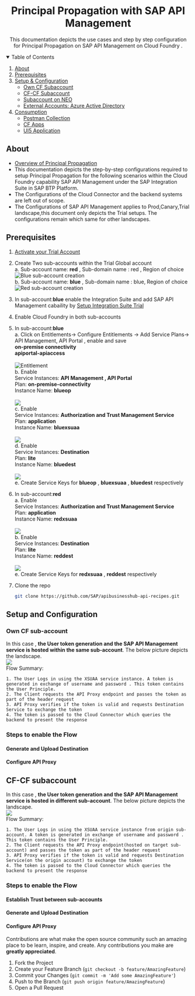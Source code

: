 
<p align="center">
  <h1 align="center">Principal Propagation with SAP API Management</h1>
  <p align="center">
    This documentation depicts the use cases and step by step configuration for Principal Propagation on SAP API Management on Cloud Foundry . 
    <br />
  </p>
</p>

<!-- TABLE OF CONTENTS -->
<details open="open">
  <summary>Table of Contents</summary>
  <ol>
    <li>
      <a href="#about">About</a>
    </li>
    <li>
      <a href="#Prerequisites">Prerequisites</a>
    </li>
    <li>
      <a href="#getting-started">Setup & Configuration</a>
      <ul>
        <li><a href="#Prerequisites">Own CF Subaccount</a></li>
        <li><a href="#installation">CF-CF Subaccount</a></li>
        <li><a href="#installation">Subaccount on NEO</a></li>
        <li><a href="#installation">External Accounts: Azure Active Directory</a></li>
      </ul>
    </li>
     <li>
      <a href="#consumption">Consumption</a>
        <ul>
        <li><a href="#installation">Postman Collection</a></li>
        <li><a href="#prerequisites">CF Apps</a></li>
        <li><a href="#installation">UI5 Application</a></li>
      </ul>
    </li>
  </ol>
</details>



<!-- ABOUT -->
## About

* [Overview of Principal Propagation ](https://help.sap.com/viewer/cca91383641e40ffbe03bdc78f00f681/Cloud/en-US/e2cbb48def4342048362039cc157b12e.html)
* This documentation depicts the step-by-step configurations required to setup Principal Propagation for the following scenarios within the Cloud Foundry capability SAP API Management under the SAP Integration Suite in SAP BTP Platform.
* The Configurations of the Cloud Connector and the backend systems are left out of scope.
* The Configurations of SAP API Management applies to Prod,Canary,Trial landscape,this document only depicts the Trial setups. The configurations remain which same for other landscapes. 


<!-- GETTING STARTED -->
## Prerequisites

1. [Activate your Trial Account](https://developers.sap.com/tutorials/hcp-create-trial-account.html)
2. Create Two sub-accounts within the Trial Global account </br>
  a. Sub-account name: **red** , Sub-domain name : red , Region of choice </br>
  ![Blue sub-account creation](./images/red_creation.png)</br>
  b. Sub-account name: **blue** , Sub-domain name : blue, Region of choice </br>
  ![Red sub-account creation](./images/blue_creation.png)</br>

3. In sub-account:**blue** enable the Integration Suite and add SAP API Management cabaility by [Setup Integration Suite Trial](https://developers.sap.com/tutorials/cp-starter-isuite-onboard-subscribe.html)
4. Enable Cloud Foundry in both sub-accounts </br>
5. In sub-account:**blue** </br>
  a. Click on Entitlements-> Configure Entitlements -> Add Service Plans-> API Management, API Portal , enable and save </br> **on-premise connectivity** </br> **apiportal-apiaccess** </br></br>
    ![Entitlement](./images/entitle_apim_plans.png)</br>
  b. Enable </br> Service Instances: **API Management , API Portal** </br> Plan: **on-premise-connectivity** </br> Instance Name: **blueop** </br></br>
    ![](images/blue_op_proxy.png)</br>
  c. Enable </br> Service Instances: **Authorization and Trust Management Service** </br> Plan: **application** </br> Instance Name: **bluexsuaa** </br></br>
    ![](images/blue_xsuaa.png)</br>
  d. Enable </br> Service Instances: **Destination** </br> Plan: **lite** </br> Instance Name: **bluedest** </br></br>
    ![](images/blue_dest.png)</br>
  e. Create Service Keys for **blueop** , **bluexsuaa** , **bluedest** respectively </br>
  
6. In sub-account:**red** </br>
  a. Enable </br> Service Instances: **Authorization and Trust Management Service** </br> Plan: **application** </br> Instance Name: **redxsuaa** </br></br>
    ![](images/red_xsuaa.png)</br>
  b. Enable </br> Service Instances: **Destination** </br> Plan: **lite** </br> Instance Name: **reddest** </br></br>
    ![](images/red_dest.png)</br>
  e. Create Service Keys for **redxsuaa** , **reddest** respectively </br>
  
7. Clone the repo
   ```sh
   git clone https://github.com/SAP/apibusinesshub-api-recipes.git
   ```

<!-- CONTRIBUTING -->
## Setup and Configuration

### Own CF sub-account

In this case , **the User token generation and the SAP API Management service is hosted within the same sub-account**. The below picture depicts the landscape. </br>
    ![](images/same_subaccount.png)</br>
    Flow Summary:
    
    1. The User Logs in using the XSUAA service instance. A token is generated in exchange of username and password . This token contains the User Principle. 
    2. The Client requests the API Proxy endpoint and passes the token as part of the header request
    3. API Proxy verifies if the token is valid and requests Destination Service to exchange the token
    4. The token is passed to the Cloud Connector which queries the backend to present the response
    
### Steps to enable the Flow
#### Generate and Upload Destination
#### Configure API Proxy

## CF-CF subaccount 
In this case , **the User token generation and the SAP API Management service is hosted in different sub-account**. The below picture depicts the landscape. </br>
    ![](images/different_subaccount.png)</br>
    Flow Summary:
    
    1. The User Logs in using the XSUAA service instance from origin sub-account. A token is generated in exchange of username and password . This token contains the User Principle. 
    2. The Client requests the API Proxy endpoint(hosted on target sub-account) and passes the token as part of the header request
    3. API Proxy verifies if the token is valid and requests Destination Service(on the origin account) to exchange the token
    4. The token is passed to the Cloud Connector which queries the backend to present the response

### Steps to enable the Flow
#### Establish Trust between sub-accounts
#### Generate and Upload Destination
#### Configure API Proxy

Contributions are what make the open source community such an amazing place to be learn, inspire, and create. Any contributions you make are **greatly appreciated**.

1. Fork the Project
2. Create your Feature Branch (`git checkout -b feature/AmazingFeature`)
3. Commit your Changes (`git commit -m 'Add some AmazingFeature'`)
4. Push to the Branch (`git push origin feature/AmazingFeature`)
5. Open a Pull Request

